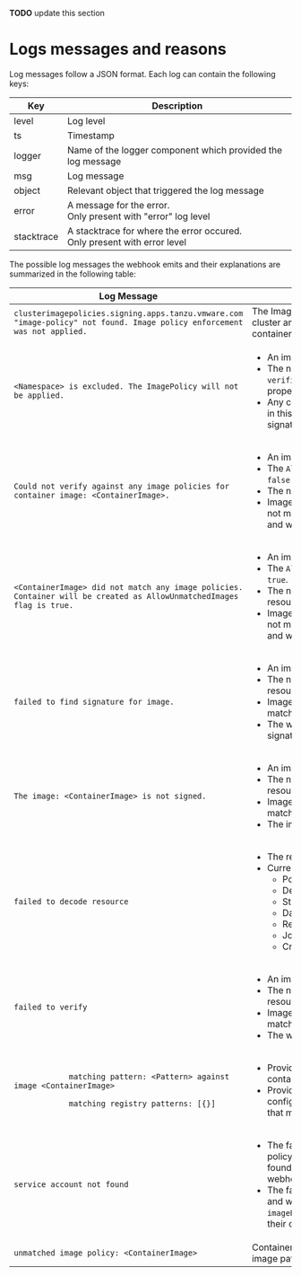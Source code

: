 **TODO** update this section
# Logs messages and reasons

Log messages follow a JSON format. Each log can contain the following keys:

| Key        | Description |
| ---------- | ----------- |
| level      | Log level |
| ts         | Timestamp |
| logger     | Name of the logger component which provided the log message |
| msg        | Log message |
| object     | Relevant object that triggered the log message |
| error      | A message for the error.<br> Only present with "error" log level |
| stacktrace | A stacktrace for where the error occured.<br> Only present with error level |

The possible log messages the webhook emits and their explanations are summarized in the following table:

<table>
  <thead>
    <th>Log Message</th>
    <th>Explanation</th>
  </thead>
    <tr>
        <td><code>clusterimagepolicies.signing.apps.tanzu.vmware.com "image-policy" not found. Image policy enforcement was not applied.</code></td>
        <td>The Image Policy was not created in the cluster and the webhook did not check any container images for signatures.</td>
    </tr>
    <tr>
        <td><code>&lt;Namespace&gt; is excluded. The ImagePolicy will not be applied.</code></td>
        <td>
          <ul>          
            <li>
              An image policy is present in the cluster.
            </li>
            <li>
              The namespace is present in the <code>verification.exclude.resouces.namespaces</code> property of the policy.
            </li>
            <li>
              Any container images trying to get created in this namespace will not be checked for signatures.
            </li>                        
          </ul>        
        </td>
    </tr>
    <tr>
        <td><code>Could not verify against any image policies for container image: &lt;ContainerImage&gt;.</code></td>
        <td>
          <ul>          
            <li>
              An image policy is present in the cluster.
            </li>
            <li>
              The <code>AllowUnMatchedImages</code> flag is set to <code>false</code> or is absent.
            </li>
            <li>
              The namespace is not excluded.
            </li>
            <li>
              Image of the container being installed does not match any pattern present in the policy and was rejected by the webhook.
            </li>                         
          </ul>                
        </td>
    </tr>
    <tr>
        <td><code>&lt;ContainerImage&gt; did not match any image policies. Container will be created as AllowUnmatchedImages flag is true.</code></td>
        <td>
          <ul>          
            <li>
              An image policy is present in the cluster.
            </li>
            <li>
              The <code>AllowUnMatchedImages</code> flag is set to <code>true</code>.
            </li>
            <li>
              The namespace you are installing your resource in is not excluded.
            </li>
            <li>
              Image of the container being installed does not match any pattern present in the policy and was allowed to be created.
            </li>                         
          </ul>           
        </td>
    </tr>
    <tr>
        <td><code>failed to find signature for image.</code></td>
        <td>
          <ul>          
            <li>
              An image policy is present in the cluster.
            </li>
            <li>
              The namespace you are installing your resource in is not excluded.
            </li>
            <li>
              Image of the container being installed matches a pattern in the policy.
            </li>
            <li>
              The webhook was not able to verify the signature.
            </li>                         
          </ul>           
        </td>
    </tr>
    <tr>
        <td><code>The image: &lt;ContainerImage&gt; is not signed.</code></td>
        <td>
          <ul>          
            <li>
              An image policy is present in the cluster.
            </li>
            <li>
              The namespace you are installing your resource in is not excluded.
            </li>
            <li>
              Image of the container being installed matches a pattern in the policy.
            </li>
            <li>
              The image is not signed.
            </li>                         
          </ul>    
        </td>
    </tr>
    <tr>
        <td><code>failed to decode resource</code></td>
        <td>
          <ul>          
            <li>
              The resource type is not supported.
            </li>
            <li>
              Currently supported v1 versions of:
                  <ul>          
                    <li>
                      Pod
                    </li>
                    <li>
                      Deployment
                    </li>
                    <li>
                      StatefulSet
                    </li>
                    <li>
                      DaemonSet
                    </li>
                    <li>
                      ReplicaSet
                    </li>
                    <li>
                      Job
                    </li>
                    <li>
                      CronJob (and v1beta1)
                    </li>
                  </ul>    
            </li>
          </ul>    
        </td>
    </tr>
    <tr>
        <td><code>failed to verify</code></td>
        <td>
          <ul>          
            <li>
              An image policy is present in the cluster.
            </li>
            <li>
              The namespace you are installing your resource in is not excluded.
            </li>
            <li>
              Image of the container being installed matches a pattern.
            </li>
            <li>
              The webhook can not verify the signature.
            </li>                         
          </ul>            
        </td>
    </tr>
    <tr>
        <td>
          <code>
            matching pattern: &lt;Pattern&gt; against image &lt;ContainerImage&gt;<br>
            matching registry patterns: [{<Image NamePattern, Keys, SecretRef>}]
          </code>
        </td>
        <td>
          <ul>          
            <li>
              Provide the pattern that matches the container image.
            </li>
            <li>
              Provide the corresponding <code>Image</code> configuration from the <code>ClusterImagePolicy</code> that matches the container image.
            </li>                       
          </ul>           
        </td>
    </tr>
    <tr>
        <td><code>service account not found</code></td>
        <td>
          <ul>          
            <li>
              The fallback service account, “image-policy-registry-credentials”, was not found in the namespace of which the webhook is installed.
            </li>
            <li>
              The fallback service account is deprecated and was originally purposed to storing <code>imagePullSecrets</code> for container images and their co-located <code>cosign</code> signatures.
            </li>                       
          </ul>           
        </td>
    </tr>
    <tr>
        <td><code>unmatched image policy: &lt;ContainerImage&gt;</code></td>
        <td>Container image does not match any policy image patterns.</td>
    </tr>                    
</table>
